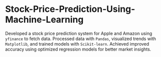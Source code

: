 # Stock-Price-Prediction-Using-Machine-Learning
Developed a stock price prediction system for Apple and Amazon using `yfinance` to fetch data. Processed data with `Pandas`, visualized trends with `Matplotlib`, and trained models with `Scikit-learn`. Achieved improved accuracy using optimized regression models for better market insights.
